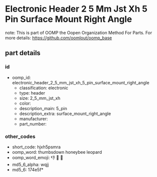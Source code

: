 # Electronic Header 2 5 Mm Jst Xh 5 Pin Surface Mount Right Angle  

note: This is part of OOMP the Oopen Organization Method For Parts. For more details: https://github.com/oomlout/oomp_base

##  part details





### id
* oomp_id: electronic_header_2_5_mm_jst_xh_5_pin_surface_mount_right_angle
  * classification: electronic
  * type: header
  * size: 2_5_mm_jst_xh
  * color: 
  * description_main: 5_pin
  * description_extra: surface_mount_right_angle
  * manufacturer: 
  * part_number: 

### other_codes
* short_code: hjxh5psmra
* oomp_word: thumbsdown honeybee leopard
* oomp_word_emoji: :thumbsdown: :honeybee: :leopard:
* md5_6_alpha: wqjj
* md5_6: 174e5f* 